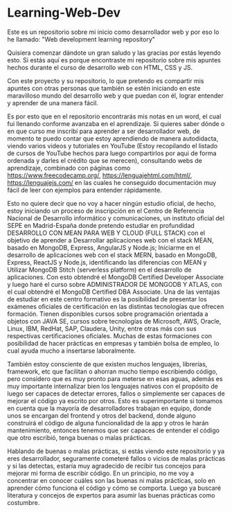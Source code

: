# Learning-Web-Dev
Este es un repositorio sobre mi inicio como desarrollador web y por eso lo he llamado: "Web development learning repository"

Quisiera comenzar dándote un gran saludo y las gracias por estás leyendo esto. Si estás aquí es porque encontraste mi repositorio sobre mis apuntes hechos durante el curso de desarrollo web con HTML, CSS y JS.

Con este proyecto y su repositorio, lo que pretendo es compartir mis apuntes con otras personas que también se estén iniciando en este maravilloso mundo del desarrollo web y que puedan con él, lograr entender y aprender de una manera fácil.

Es por esto que en el repositorio encontrarás mis notas en un word, el cual fui llenando conforme avanzaba en el aprendizaje.
Si quieres saber dónde o en que curso me inscribí para aprender a ser desarrollador web, de momento te puedo contar que estoy aprendiendo de manera autodidacta, viendo varios videos y tutoriales en YouTube (Estoy recopilando el listado de cursos de YouTube hechos para luego compartirlos por aqui de forma ordenada y darles el crédito que se merecen), consultando webs de aprendizaje, combinado con páginas como https://www.freecodecamp.org/, https://lenguajehtml.com/html/, https://lenguajejs.com/ en las cuales he conseguido documentación muy fácil de leer con ejemplos para entender rápidamente.

Esto no quiere decir que no voy a hacer ningún estudio oficial, de hecho, estoy iniciando un proceso de inscripción en el Centro de Referencia Nacional de Desarrollo informático y comunicaciones, un instituto oficial del SEPE en Madrid-España donde pretendo estudiar en profundidad DESARROLLO CON MEAN PARA WEB Y CLOUD (FULL STACK) con el objetivo de aprender a Desarrollar aplicaciones web con el stack MEAN, basado en MongoDB, Express, AngularJS y Node.js; Iniciarme en el desarrollo de aplicaciones web con el stack MERN, basado en MongoDB, Express, ReactJS y Node.js, identificando las diferencias con MEAN y Utilizar MongoDB Stitch (serverless platform) en el desarrollo de aplicaciones. Con esto obtendré el MongoDB Certified Developer Associate y luego haré el curso sobre ADMINISTRADOR DE MONGODB Y ATLAS, con el cual obtendré el MongoDB Certified DBA Associate. Una de las ventajas de estudiar en este centro formativo es la posibilidad de presentar los exámenes oficiales de certificación en las distintas tecnologías que ofrecen formación. Tienen disponibles cursos sobre programación orientada a objetos con JAVA SE, cursos sobre tecnologías de Microsoft, AWS, Oracle, Linux, IBM, RedHat, SAP, Claudera, Unity, entre otras más con sus respectivas certificaciones oficiales. Muchas de estas formaciones con posibilidad de hacer prácticas en empresas y también bolsa de empleo, lo cual ayuda mucho a insertarse laboralmente.

También estoy consciente de que existen muchos lenguajes, librerías, framework, etc que facilitan o ahorran mucho tiempo escribiendo código, pero considero que es muy pronto para meterse en esas aguas, además es muy importante internalizar bien los lenguajes nativos con el propósito de luego ser capaces de detectar errores, fallos o simplemente ser capaces de mejorar el código ya escrito por otros. Esto es superimportante si tomamos en cuenta que la mayoría de desarrolladores trabajan en equipo, donde unos se encargan del frontend y otros del backend, donde alguno construirá el código de alguna funcionalidad de la app y otros le harán mantenimiento, entonces tenemos que ser capaces de entender el código que otro escribió, tenga buenas o malas prácticas.

Hablando de buenas o malas prácticas, si estás viendo este repositorio y ya eres desarrollador, seguramente cometeré fallos o vicios de malas prácticas y si las detectas, estaría muy agradecido de recibir tus concejos para mejorar mi forma de escribir código. En un principio, no me voy a concentrar en conocer cuáles son las buenas ni malas prácticas, solo en aprender cómo funciona el código y cómo se comporta. Luego ya buscaré literatura y concejos de expertos para asumir las buenas prácticas como costumbre.
